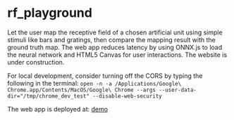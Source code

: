 # rf_playground
Let the user map the receptive field of a chosen artificial unit using simple stimuli like bars and gratings, then compare the mapping result with the ground truth map. The web app reduces latency by using ONNX.js to load the neural network and HTML5 Canvas for user interactions. The website is under construction.


For local development, consider turning off the CORS by typing the following in the terminal:
`open -n -a /Applications/Google\ Chrome.app/Contents/MacOS/Google\ Chrome --args --user-data-dir="/tmp/chrome_dev_test" --disable-web-security`

The web app is deployed at:
[demo](https://tonyfu97.github.io/rf_playground/)
